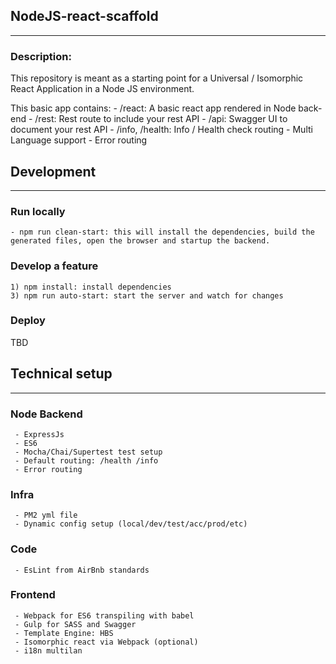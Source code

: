 ## NodeJS-react-scaffold
---------------------------
### Description:
This repository is meant as a starting point for a Universal / Isomorphic React Application in a Node JS environment.

This basic app contains:
    - /react: A basic react app rendered in Node back-end
    - /rest: Rest route to include your rest API
    - /api: Swagger UI to document your rest API
    - /info, /health: Info / Health check routing
    - Multi Language support
    - Error routing

## Development
--------------
### Run locally
    - npm run clean-start: this will install the dependencies, build the generated files, open the browser and startup the backend.

### Develop a feature
    1) npm install: install dependencies
    3) npm run auto-start: start the server and watch for changes

### Deploy
TBD
    
## Technical setup
------------------
### Node Backend
     - ExpressJs
     - ES6
     - Mocha/Chai/Supertest test setup
     - Default routing: /health /info
     - Error routing
### Infra
     - PM2 yml file
     - Dynamic config setup (local/dev/test/acc/prod/etc)
### Code
     - EsLint from AirBnb standards
### Frontend
     - Webpack for ES6 transpiling with babel
     - Gulp for SASS and Swagger
     - Template Engine: HBS
     - Isomorphic react via Webpack (optional)
     - i18n multilan
